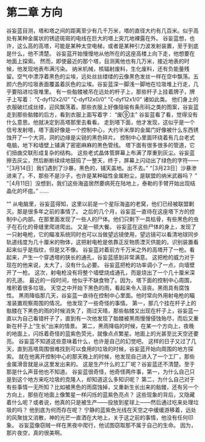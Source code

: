 # 第二章 方向

谷妄蓝目测，塔和塔之间的距离至少有几千万米，塔的直径大约有几百米。似乎高处有某种金属状的锈迹斑斑的电线在巨大的塔上突兀地裸露在外。 谷妄蓝想，也许，这么高的高塔，可能是某种太空电梯，或者是某种引力波发射装置，至于到底是什么，他不清楚。 谷妄蓝开始慢慢地从他所在的这座高楼上向下走，他想要在地面上探索。 然而，即使最近的那个塔，目测离他也有几万米，接近地表的时候，他发现地表布满污染。 纳米机械，核辐射废料，生化废料，还有负能量残留。空气中漂浮着黑色的尘埃，远处丝丝缕缕的云像黑色发丝一样在空中飘荡。五颜六色的垃圾表面覆盖着灰色的尘埃。谷妄蓝深一脚浅一脚地在垃圾堆上行走，几乎要陷进垃圾堆里。 有一些骷髅被吊在远处的杆子上，那些杆子上挂着牌子，牌子上写着： “ζ-dyf12x2/0” “ζ-dyf12x0/0” “ζ-dyf12x1/0” 诸如此类。 他们身上的衣服破烂成丝缕，迎风飘荡着。那些衣服上好像隐喻有条形码之类的图案，谷妄蓝走到那些骷髅的后方，看到衣服上面写着字： “废⑨主” 谷妄蓝看了看，觉得没有什么意思。他就决定到高塔那里去看看。 走到塔下面，他才发现，这似乎是一个信号发射塔，塔下面好像是一个控制中心，大约半米厚的金属门好像被什么东西锈蚀开了一个大洞，洞的边缘是尖锐的黑色碎片。 控制中心里面环绕着有几台老式电脑，地下和墙壁上铺满了密密麻麻的黑色管线。 塔下面有很多很多的管道，它们扭曲交联形成复杂的结构。 这些老式晶体管屏幕上布满了厚重到灰尘。谷妄蓝擦去灰尘，然后断断续续地鼓捣了一整天，终于，屏幕上闪动出了绿色的字符—— “［3月14日］我们遇到了沙暴，黑色的，铺天盖地。出不去。” “［3月23日］沙暴渗进来了。不，那些不是沙子，也许是某种磁性金属粉尘，是联盟的纳米武器吗？ ” “［4月11日］没想到，我们这些海盗居然要病死在陆地上，泰勒的手臂开始出现结晶化的坏疽。” ……

“” 从电脑里，谷妄蓝得知，这里以前是一个星际海盗的老窝，他们已经被联盟剿灭。那是很多年之前的事情了。 之后的几个月，谷妄蓝一直待在这座塔下方的控制中心内部。在那里面发现了一些人的尸体。他们只剩下一具枯骨，有些黑色的虫子在石化的骨缝里爬进爬出。 又是一顿大餐。 谷妄蓝在这些尸体的身上，发现了一只射电枪，它的瞄准系统同时也可以当做望远镜使用，望远镜可以看清地球同步轨道线度为几十厘米的物体，这把射电枪是依靠正反物质湮灭供能的。识别装置看起来似乎是指纹，但是又不像。 谷妄蓝对着前方千万米之外的高塔开了一枪。看起来，产生一个穿透塔的狭长的通孔，谷妄蓝感到非常满意。 这把枪的威力对于现在的他来说，太大了，没有什么必要。 谷妄蓝把枪的功率调小了一点，向墙壁开了一枪。 这次，射电枪没有将整个墙壁烧成通孔，而是烧出了一个几十厘米深的孔道。 最近的一段时间，他似乎不缺食物了。因为，塔下面的控制中心周围，堆积着很多垃圾。 天空之中开始下黑色的雨，看起来令人沮丧。黑雨具有腐蚀性。 黑雨降临那几天，谷妄蓝一直待在控制中心里面。他时常向外用射电枪的瞄准装置观察周围的情况。 他发现了一些奇怪的事情。 第一，那几个挂在杆子上的骷髅在下黑色的雨的时候消失了，雨过天晴，那些骷髅又出现在杆子上，谷妄蓝一直以为自己看错杆子了，直到有一次他发现了骷髅被黑雨慢慢侵蚀殆尽，而后又重新在杆子上“生长”出来的情景。 第二，黑雨降临的时候，在某一个方向上，夜晚的地面上，闪烁着奇怪的蓝紫色荧光，就像点点繁星。地面上的光甚至比天空还要亮。 谷妄蓝不知道这些意味着什么，也许是自己的幻觉吧。 这样的日子又过了几天，直到高塔周围很难找到可以食用的垃圾的时候，谷妄蓝开始向周围的地方探索。 就在他离开控制中心的那天晚上的时候，他发现自己进入了一个工厂，那些金属滑音就是从这里发出来的。 这是生产什么的工厂呢？谷妄蓝还不清楚。至于那是什么声音他也不知道。 谷妄蓝很奇怪，他奇怪两件事，第一，为什么自己只是到这个地方来吃垃圾的克隆人，却知道这么多知识呢？ 第二，为什么自己对于有些事情一无所知？比如被黑色的雨腐蚀掉，又重新生长出来的骷髅，还有另一个方向上，那些在地面上像繁星一样闪烁的蓝紫色亮点？ 这些现象的背后，又隐藏着什么呢？或者说，他真的只是被生产——投放到星球上——然后通过吃来处理垃圾的吗？ 他到底为何而存在呢？ 宁静的蓝紫色光线在天空之中缓缓游移着，远处的风聚拢又消散，神的光芒一直洒在大地上，关于这之前的事情，他没有任何印象。 谷妄蓝像窃贼一样在黑夜中爬行，他试图窃取那不属于自己的生命。 因为，那片夜空，真的很美啊。



